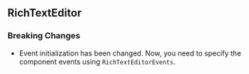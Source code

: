 ## RichTextEditor

### Breaking Changes

- Event initialization has been changed. Now, you need to specify the component events using `RichTextEditorEvents`.
